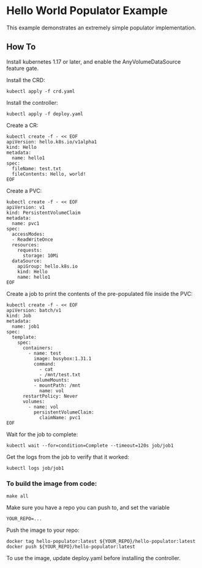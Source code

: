 
# Hello World Populator Example

This example demonstrates an extremely simple populator implementation.

## How To

Install kubernetes 1.17 or later, and enable the AnyVolumeDataSource
feature gate.

Install the CRD:

`kubectl apply -f crd.yaml`

Install the controller:

`kubectl apply -f deploy.yaml`

Create a CR:

```
kubectl create -f - << EOF
apiVersion: hello.k8s.io/v1alpha1
kind: Hello
metadata:
  name: hello1
spec:
  fileName: test.txt
  fileContents: Hello, world!
EOF
```

Create a PVC:

```
kubectl create -f - << EOF
apiVersion: v1
kind: PersistentVolumeClaim
metadata:
  name: pvc1
spec:
  accessModes:
  - ReadWriteOnce
  resources:
    requests:
      storage: 10Mi
  dataSource:
    apiGroup: hello.k8s.io
    kind: Hello
    name: hello1
EOF
```

Create a job to print the contents of the pre-populated file inside the PVC:

```
kubectl create -f - << EOF
apiVersion: batch/v1
kind: Job
metadata:
  name: job1
spec:
  template:
    spec:
      containers:
        - name: test
          image: busybox:1.31.1
          command:
            - cat
            - /mnt/test.txt
          volumeMounts:
          - mountPath: /mnt
            name: vol
      restartPolicy: Never
      volumes:
        - name: vol
          persistentVolumeClaim:
            claimName: pvc1
EOF
```

Wait for the job to complete:

`kubectl wait --for=condition=Complete --timeout=120s job/job1`

Get the logs from the job to verify that it worked:

`kubectl logs job/job1`

### To build the image from code:

`make all`

Make sure you have a repo you can push to, and set the variable

`YOUR_REPO=...`

Push the image to your repo:

```
docker tag hello-populator:latest ${YOUR_REPO}/hello-populator:latest
docker push ${YOUR_REPO}/hello-populator:latest
```

To use the image, update deploy.yaml before installing the controller.
